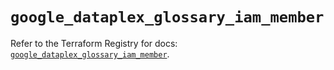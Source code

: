 # `google_dataplex_glossary_iam_member`

Refer to the Terraform Registry for docs: [`google_dataplex_glossary_iam_member`](https://registry.terraform.io/providers/hashicorp/google-beta/6.40.0/docs/resources/google_dataplex_glossary_iam_member).
